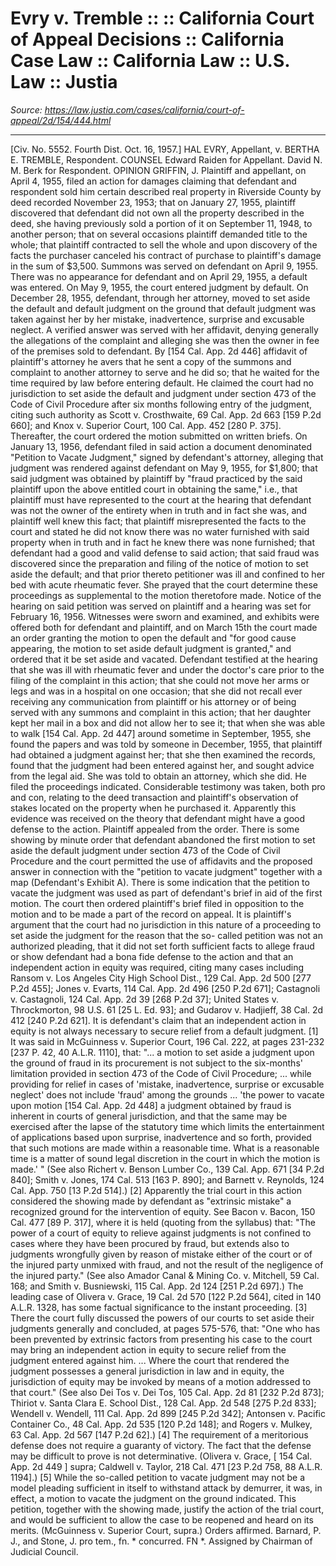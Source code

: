 # Evry v. Tremble :: :: California Court of Appeal Decisions :: California Case Law :: California Law :: U.S. Law :: Justia

_Source: https://law.justia.com/cases/california/court-of-appeal/2d/154/444.html_

---

[Civ. No. 5552. Fourth Dist.  Oct. 16, 1957.]
HAL EVRY, Appellant, v. BERTHA E. TREMBLE, Respondent.
COUNSEL
Edward Raiden for Appellant.
David N. M. Berk for Respondent.
OPINION
GRIFFIN, J.
Plaintiff and appellant, on April 4, 1955, filed an action for damages claiming that defendant and respondent sold him certain described real property in Riverside County by deed recorded November 23, 1953; that on January 27, 1955, plaintiff discovered that defendant did not own all the property described in the deed, she having previously sold a portion of it on September 11, 1948, to another person; that on several occasions plaintiff demanded title to the whole; that plaintiff contracted to sell the whole and upon discovery of the facts the purchaser canceled his contract of purchase to plaintiff's damage in the sum of $3,500. Summons was served on defendant on April 9, 1955. There was no appearance for defendant and on April 29, 1955, a default was entered. On May 9, 1955, the court entered judgment by default. On December 28, 1955, defendant, through her attorney, moved to set aside the default and default judgment on the ground that default judgment was taken against her by her mistake, inadvertence, surprise and excusable neglect. A verified answer was served with her affidavit, denying generally the allegations of the complaint and alleging she was then the owner in fee of the premises sold to defendant. By
[154 Cal. App. 2d 446]
affidavit of plaintiff's attorney he avers that he sent a copy of the summons and complaint to another attorney to serve and he did so; that he waited for the time required by law before entering default. He claimed the court had no jurisdiction to set aside the default and judgment under section 473 of the Code of Civil Procedure after six months following entry of the judgment, citing such authority as Scott v. Crosthwaite,
69 Cal. App. 2d 663
[159 P.2d 660]; and Knox v. Superior Court, 100 Cal. App. 452 [280 P. 375].
Thereafter, the court ordered the motion submitted on written briefs. On January 13, 1956, defendant filed in said action a document denominated "Petition to Vacate Judgment," signed by defendant's attorney, alleging that judgment was rendered against defendant on May 9, 1955, for $1,800; that said judgment was obtained by plaintiff by "fraud practiced by the said plaintiff upon the above entitled court in obtaining the same," i.e., that plaintiff must have represented to the court at the hearing that defendant was not the owner of the entirety when in truth and in fact she was, and plaintiff well knew this fact; that plaintiff misrepresented the facts to the court and stated he did not know there was no water furnished with said property when in truth and in fact he knew there was none furnished; that defendant had a good and valid defense to said action; that said fraud was discovered since the preparation and filing of the notice of motion to set aside the default; and that prior thereto petitioner was ill and confined to her bed with acute rheumatic fever. She prayed that the court determine these proceedings as supplemental to the motion theretofore made. Notice of the hearing on said petition was served on plaintiff and a hearing was set for February 16, 1956. Witnesses were sworn and examined, and exhibits were offered both for defendant and plaintiff, and on March 15th the court made an order granting the motion to open the default and "for good cause appearing, the motion to set aside default judgment is granted," and ordered that it be set aside and vacated.
Defendant testified at the hearing that she was ill with rheumatic fever and under the doctor's care prior to the filing of the complaint in this action; that she could not move her arms or legs and was in a hospital on one occasion; that she did not recall ever receiving any communication from plaintiff or his attorney or of being served with any summons and complaint in this action; that her daughter kept her mail in a box and did not allow her to see it; that when she was able to walk
[154 Cal. App. 2d 447]
around sometime in September, 1955, she found the papers and was told by someone in December, 1955, that plaintiff had obtained a judgment against her; that she then examined the records, found that the judgment had been entered against her, and sought advice from the legal aid. She was told to obtain an attorney, which she did. He filed the proceedings indicated.
Considerable testimony was taken, both pro and con, relating to the deed transaction and plaintiff's observation of stakes located on the property when he purchased it. Apparently this evidence was received on the theory that defendant might have a good defense to the action. Plaintiff appealed from the order. There is some showing by minute order that defendant abandoned the first motion to set aside the default judgment under section 473 of the Code of Civil Procedure and the court permitted the use of affidavits and the proposed answer in connection with the "petition to vacate judgment" together with a map (Defendant's Exhibit A). There is some indication that the petition to vacate the judgment was used as part of defendant's brief in aid of the first motion. The court then ordered plaintiff's brief filed in opposition to the motion and to be made a part of the record on appeal.
It is plaintiff's argument that the court had no jurisdiction in this nature of a proceeding to set aside the judgment for the reason that the so- called petition was not an authorized pleading, that it did not set forth sufficient facts to allege fraud or show defendant had a bona fide defense to the action and that an independent action in equity was required, citing many cases including Ransom v. Los Angeles City High School Dist.,
129 Cal. App. 2d 500
[277 P.2d 455]; Jones v. Evarts,
114 Cal. App. 2d 496
[250 P.2d 671]; Castagnoli v. Castagnoli,
124 Cal. App. 2d 39
[268 P.2d 37]; United States v. Throckmorton,
98 U.S. 61
[25 L. Ed. 93]; and Gudarov v. Hadjieff,
38 Cal. 2d 412
[240 P.2d 621].
It is defendant's claim that an independent action in equity is not always necessary to secure relief from a default judgment. [1] It was said in McGuinness v. Superior Court, 196 Cal. 222, at pages 231-232 [237 P. 42, 40 A.L.R. 1110], that:
"... a motion to set aside a judgment upon the ground of fraud in its procurement is not subject to the six-months' limitation provided in section 473 of the Code of Civil Procedure; ... while providing for relief in cases of 'mistake, inadvertence, surprise or excusable neglect' does not include 'fraud' among the grounds ... 'the power to vacate upon motion
[154 Cal. App. 2d 448]
a judgment obtained by fraud is inherent in courts of general jurisdiction, and that the same may be exercised after the lapse of the statutory time which limits the entertainment of applications based upon surprise, inadvertence and so forth, provided that such motions are made within a reasonable time. What is a reasonable time is a matter of sound legal discretion in the court in which the motion is made.' " (See also Richert v. Benson Lumber Co., 139 Cal. App. 671 [34 P.2d 840]; Smith v. Jones, 174 Cal. 513 [163 P. 890]; and Barnett v. Reynolds, 124 Cal. App. 750 [13 P.2d 514].)
[2] Apparently the trial court in this action considered the showing made by defendant as "extrinsic mistake" a recognized ground for the intervention of equity. See Bacon v. Bacon, 150 Cal. 477 [89 P. 317], where it is held (quoting from the syllabus) that:
"The power of a court of equity to relieve against judgments is not confined to cases where they have been procured by fraud, but extends also to judgments wrongfully given by reason of mistake either of the court or of the injured party unmixed with fraud, and not the result of the negligence of the injured party." (See also Amador Canal & Mining Co. v. Mitchell, 59 Cal. 168; and Smith v. Busniewski,
115 Cal. App. 2d 124
[251 P.2d 697].)
The leading case of Olivera v. Grace,
19 Cal. 2d 570
[122 P.2d 564], cited in 140 A.L.R. 1328, has some factual significance to the instant proceeding.
[3] There the court fully discussed the powers of our courts to set aside their judgments generally and concluded, at pages 575-576, that:
"One who has been prevented by extrinsic factors from presenting his case to the court may bring an independent action in equity to secure relief from the judgment entered against him. ... Where the court that rendered the judgment possesses a general jurisdiction in law and in equity, the jurisdiction of equity may be invoked by means of a motion addressed to that court." (See also Dei Tos v. Dei Tos,
105 Cal. App. 2d 81
[232 P.2d 873]; Thiriot v. Santa Clara E. School Dist.,
128 Cal. App. 2d 548
[275 P.2d 833]; Wendell v. Wendell,
111 Cal. App. 2d 899
[245 P.2d 342]; Antonsen v. Pacific Container Co.,
48 Cal. App. 2d 535
[120 P.2d 148]; and Rogers v. Mulkey,
63 Cal. App. 2d 567
[147 P.2d 62].)
[4] The requirement of a meritorious defense does not require a guaranty of victory. The fact that the defense may be difficult to prove is not determinative. (Olivera v. Grace,
[
154 Cal. App. 2d 449
]
supra; Caldwell v. Taylor, 218 Cal. 471 [23 P.2d 758, 88 A.L.R. 1194].) [5] While the so-called petition to vacate judgment may not be a model pleading sufficient in itself to withstand attack by demurrer, it was, in effect, a motion to vacate the judgment on the ground indicated. This petition, together with the showing made, justify the action of the trial court, and would be sufficient to allow the case to be reopened and heard on its merits. (McGuinness v. Superior Court, supra.)
Orders affirmed.
Barnard, P. J., and Stone, J. pro tem., fn. * concurred.
FN *. Assigned by Chairman of Judicial Council.